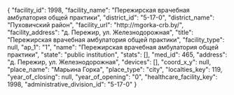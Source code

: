 {
    "facility_id": 1998,
    "facility_name": "Пережирская врачебная амбулатория общей практики",
    "district_id": "5-17-0",
    "district_name": "Пуховичский район",
    "facility_url": "http:\/\/mgorka-crb.by\/",
    "facility_address": "д. Пережир, ул. Железнодорожная",
    "title": "Пережирская врачебная амбулатория общей практики",
    "facility_type": null,
    "ap_1": "1",
    "name": "Пережирская врачебная амбулатория общей практики",
    "state": "public institution",
    "stats": [],
    "med_id": 465,
    "address": "д. Пережир, ул. Железнодорожная",
    "devices": [],
    "coord_x_y": null,
    "place_name": "Марьина Горка",
    "place_type": "city",
    "localties_key": 119,
    "year_of_closing": null,
    "year_of_opening": "0",
    "healthcare_facility_key": 1998,
    "administrative_division_id": "5-17-0"
}
